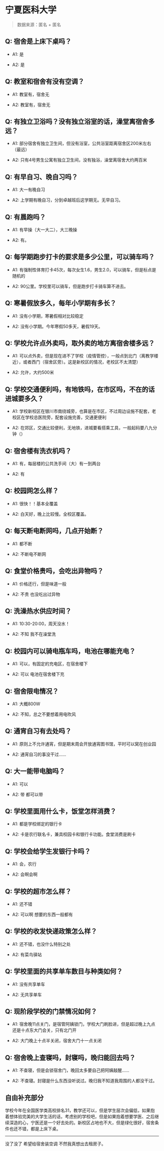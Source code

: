 # 宁夏医科大学

> 数据来源：匿名 + 匿名

## Q: 宿舍是上床下桌吗？

- A1: 是

- A2: 是

## Q: 教室和宿舍有没有空调？

- A1: 教室有，宿舍无

- A2: 教室有，宿舍无

## Q: 有独立卫浴吗？没有独立浴室的话，澡堂离宿舍多远？

- A1: 部分宿舍有独立卫生间，但没有浴室，公共浴室距离宿舍区200米左右（最远）

- A2: 只有4号男生公寓有独立卫生间，没有独浴，澡堂离宿舍大约两百米

## Q: 有早自习、晚自习吗？

- A1: 大一有晚自习

- A2: 上学期有晚自习，分到卓越班后这学期无。无早自习。

## Q: 有晨跑吗？

- A1: 有早操（大一大二），大三晚操

- A2: 有。

## Q: 每学期跑步打卡的要求是多少公里，可以骑车吗？

- A1: 有强制性体育打卡45次，每次女生1.6，男生2.0，可以骑车，但是标点是随机的

- A2: 90公里。学校里可以骑车，但是跑步打卡骑车算不进去。

## Q: 寒暑假放多久，每年小学期有多长？

- A1: 没有小学期，寒暑假相对比较稳定

- A2: 没有小学期。今年寒假50多天，暑假19天。

## Q: 学校允许点外卖吗，取外卖的地方离宿舍楼多远？

- A1: 可以点外卖，但是现在进不了学校（疫情管控），一般点到北门（离教学楼近），或者西门（宿舍区旁）。这是新校区的情况，老校区不太清楚）

- A2: 允许，大约500米

## Q: 学校交通便利吗，有地铁吗，在市区吗，不在的话进城要多久？

- A1: 学校新校区在银川市南绕城旁，也算是在市区，不过周边设施不配套，老校区在学校总医院旁，配套设施完善，交通更便利

- A2: 在郊区，交通比较便利，无地铁，进城要看搭乘工具，一般起码要八九分钟（）

## Q: 宿舍楼有洗衣机吗？

- A1: 有，每层楼的公共洗手间（大）有一到两台

- A2: 有

## Q: 校园网怎么样？

- A1: 很快！！基本全覆盖

- A2: 白天好，晚上比较慢。全校区覆盖。

## Q: 每天断电断网吗，几点开始断？

- A1: 都不断

- A2: 不断电不断网

## Q: 食堂价格贵吗，会吃出异物吗？

- A1: 价格还行，但是味道一般

- A2: 不贵 也没吃出过异物

## Q: 洗澡热水供应时间？

- A1: 10:30-20:00，周天没水！

- A2: 不知 我不在澡堂洗

## Q: 校园内可以骑电瓶车吗，电池在哪能充电？

- A1: 可以，有固定的充电区，在宿舍楼下

- A2: 可以 电池在宿舍楼下充

## Q: 宿舍限电情况？

- A1: 大概800W

- A2: 不知，总之不要想着用电吹风

## Q: 通宵自习有去处吗？

- A1: 原则上不允许通宵，但是期末周会开放通宵图书馆，平时可以窝在创业园

- A2: 通宵自习的事没干过……

## Q: 大一能带电脑吗？

- A1: 可以

- A2: 带 都可以带

## Q: 学校里面用什么卡，饭堂怎样消费？

- A1: 都是学校绑定的银行卡

- A2: 卡是农行联名卡，兼具校园卡和银行卡功能。食堂消费是刷卡

## Q: 学校会给学生发银行卡吗？

- A1: 会，农行

- A2: 会啊会啊

## Q: 学校的超市怎么样？

- A1: 还不错

- A2: 可以啊 想要的东西一般都有

## Q: 学校的收发快递政策怎么样？

- A1: 还不错，也没什么特别之处

- A2: 有菜鸟驿站

## Q: 学校里面的共享单车数目与种类如何？

- A1: 没有共享单车

- A2: 无共享单车

## Q: 现阶段学校的门禁情况如何？

- A1: 宿舍晚11点关门，是宿管阿姨锁门，学校大门刷脸进，但是超过晚上九点还是十点东大门会关，只有北门开

- A2: 大门晚上十点半关闭，宿舍大门十一点关闭

## Q: 宿舍晚上查寝吗，封寝吗，晚归能回去吗？

- A1: 不查寝，但是会锁宿舍门，晚回太多要自己把阿姨敲醒……

- A2: 不查寝。封寝是什么东西没听说过。晚归我不知道我周围的人都没干过。

## 自由补充部分

学校今年在全国医学类高校排名31，教学还可以，但是学生层次会偏低，如果抱着想体验完美的大学生活的话，考虑别的学校吧，但是如果抱着想要学医、之后继续深造的心，宁医还是一个好去处的。新校区占地也不大，但是绿化很好，宿舍条件也还不错，都是上床下桌。

***

没了没了 希望给宿舍装空调 不然我真想出去租房子。